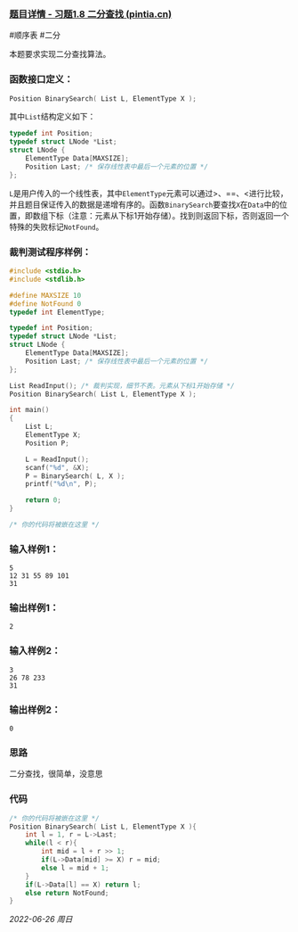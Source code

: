 ### **[题目详情 - 习题1.8 二分查找 (pintia.cn)](https://pintia.cn/problem-sets/434/problems/965458856133562368)**

#顺序表 #二分

本题要求实现二分查找算法。

### 函数接口定义：

```cpp
Position BinarySearch( List L, ElementType X );
```

其中`List`结构定义如下：

```cpp
typedef int Position;
typedef struct LNode *List;
struct LNode {
    ElementType Data[MAXSIZE];
    Position Last; /* 保存线性表中最后一个元素的位置 */
};
```

`L`是用户传入的一个线性表，其中`ElementType`元素可以通过>、\=\=、<进行比较，并且题目保证传入的数据是递增有序的。函数`BinarySearch`要查找`X`在`Data`中的位置，即数组下标（注意：元素从下标1开始存储）。找到则返回下标，否则返回一个特殊的失败标记`NotFound`。

### 裁判测试程序样例：

```cpp
#include <stdio.h>
#include <stdlib.h>

#define MAXSIZE 10
#define NotFound 0
typedef int ElementType;

typedef int Position;
typedef struct LNode *List;
struct LNode {
    ElementType Data[MAXSIZE];
    Position Last; /* 保存线性表中最后一个元素的位置 */
};

List ReadInput(); /* 裁判实现，细节不表。元素从下标1开始存储 */
Position BinarySearch( List L, ElementType X );

int main()
{
    List L;
    ElementType X;
    Position P;

    L = ReadInput();
    scanf("%d", &X);
    P = BinarySearch( L, X );
    printf("%d\n", P);

    return 0;
}

/* 你的代码将被嵌在这里 */
```

### 输入样例1：

```in
5
12 31 55 89 101
31
```

### 输出样例1：

```out
2
```

### 输入样例2：

```
3
26 78 233
31
```

### 输出样例2：

```
0
```

### 思路

二分查找，很简单，没意思

### 代码

```cpp
/* 你的代码将被嵌在这里 */
Position BinarySearch( List L, ElementType X ){
    int l = 1, r = L->Last;
    while(l < r){
        int mid = l + r >> 1;
        if(L->Data[mid] >= X) r = mid;
        else l = mid + 1;
    }
    if(L->Data[l] == X) return l;
    else return NotFound;
}
```


*2022-06-26 周日*